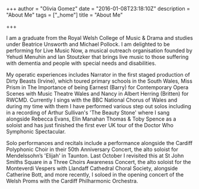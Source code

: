 +++
author = "Olivia Gomez"
date = "2016-01-08T23:18:10Z"
description = "About Me"
tags = ["_home"]
title = "About Me"

+++

I am a graduate from the Royal Welsh College of Music & Drama and studies under Beatrice Unsworth and Michael Pollock. I am delighted to be performing for Live Music Now, a musical outreach organisation founded by Yehudi Menuhin and Ian Stoutzker that brings live music to those suffering with dementia and people with special needs and disabilities.

My operatic experiences includes Narrator in the first staged production of Dirty Beasts (Irvine), which toured primary schools in the South Wales, Miss Prism in The Importance of being Earnest (Barry) for Contemporary Opera Scenes with Music Theatre Wales and Nancy in Albert Herring (Britten) for RWCMD. Currently I sings with the BBC National Chorus of Wales and during my time with them I have performed various step out solos including in a recording of Arthur Sullivan's 'The Beauty Stone' where I sang alongside Rebecca Evans, Elin Manahan Thomas & Toby Spence as a soloist and has just finished the first ever UK tour of the Doctor Who Symphonic Spectacular.

Solo performances and recitals include a performance alongside the Cardiff Polyphonic Choir in their 50th Anniversary Concert, the alto soloist for Mendelssohn’s 'Elijah' in Taunton. Last October I revisited this at St John Smiths Square in a Three Choirs Awareness Concert, the alto soloist for the Monteverdi Vespers with Llandaff Cathedral Choral Society, alongside Catherine Bott, and more recently, I soloed in the opening concert of the Welsh Proms with the Cardiff Philharmonic Orchestra.
